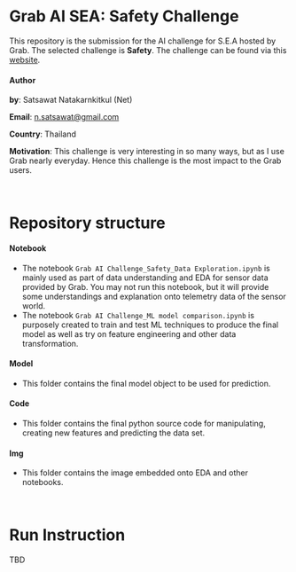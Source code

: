 # Grab AI SEA: Safety Challenge

This repository is the submission for the AI challenge for S.E.A hosted by Grab. The selected challenge is __Safety__. The challenge can be found via this [website](https://www.aiforsea.com/challenges).

#### Author

__by__: Satsawat Natakarnkitkul (Net)

__Email__: n.satsawat@gmail.com

__Country__: Thailand

__Motivation__: This challenge is very interesting in so many ways, but as I use Grab nearly everyday. Hence this challenge is the most impact to the Grab users.

<br>

# Repository structure

#### Notebook

- The notebook `Grab AI Challenge_Safety_Data Exploration.ipynb` is mainly used as part of data understanding and EDA for sensor data provided by Grab. You may not run this notebook, but it will provide some understandings and explanation onto telemetry data of the sensor world.
- The notebook `Grab AI Challenge_ML model comparison.ipynb` is purposely created to train and test ML techniques to produce the final model as well as try on feature engineering and other data transformation.

#### Model

- This folder contains the final model object to be used for prediction.

#### Code

- This folder contains the final python source code for manipulating, creating new features and predicting the data set.

#### Img

- This folder contains the image embedded onto EDA and other notebooks.

<br>

# Run Instruction

TBD
